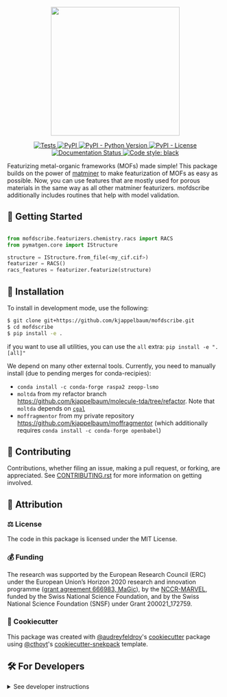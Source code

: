 
<p align="center">
  <img src="https://github.com/kjappelbaum/mofdscribe/raw/main/docs/source/figures/logo.png" height="300">
</p>
<p align="center">
    <a href="https://github.com/kjappelbaum/mofdscribe/actions?query=workflow%3ATests">
        <img alt="Tests" src="https://github.com/kjappelbaum/mofdscribe/workflows/Tests/badge.svg" />
    </a>
    <a href="https://pypi.org/project/mofdscribe">
        <img alt="PyPI" src="https://img.shields.io/pypi/v/mofdscribe" />
    </a>
    <a href="https://pypi.org/project/mofdscribe">
        <img alt="PyPI - Python Version" src="https://img.shields.io/pypi/pyversions/mofdscribe" />
    </a>
    <a href="https://github.com/kjappelbaum/mofdscribe/blob/main/LICENSE">
        <img alt="PyPI - License" src="https://img.shields.io/pypi/l/mofdscribe" />
    </a>
    <a href='https://mofdscribe.readthedocs.io/en/latest/?badge=latest'>
        <img src='https://readthedocs.org/projects/mofdscribe/badge/?version=latest' alt='Documentation Status' />
    </
    <a href='https://github.com/psf/black'>
        <img src='https://img.shields.io/badge/code%20style-black-000000.svg' alt='Code style: black' />
    </a>
</p>

Featurizing metal-organic frameworks (MOFs) made simple! This package builds on the power of [matminer](https://hackingmaterials.lbl.gov/matminer/) to make featurization of MOFs as easy as possible. Now, you can use features that are mostly used for porous materials in the same way as all other matminer featurizers.
mofdscribe additionally includes routines that help with model validation.

## 💪 Getting Started

```python

from mofdscribe.featurizers.chemistry.racs import RACS
from pymatgen.core import IStructure

structure = IStructure.from_file(<my_cif.cif>)
featurizer = RACS()
racs_features = featurizer.featurize(structure)
```


## 🚀 Installation


<!-- The most recent release can be installed from
[PyPI](https://pypi.org/project/mofdscribe/) with:

```bash
$ pip install mofdscribe
``` -->
<!--

The most recent code and data can be installed directly from GitHub with:

```bash
$ pip install git+https://github.com/kjappelbaum/mofdscribe.git
``` -->

To install in development mode, use the following:

```bash
$ git clone git+https://github.com/kjappelbaum/mofdscribe.git
$ cd mofdscribe
$ pip install -e .
```

if you want to use all utilities, you can use the `all` extra: `pip install -e ".[all]"`

We depend on many other external tools. Currently, you need to manually install (due to pending merges for conda-recipies):

- `conda install -c conda-forge raspa2 zeopp-lsmo`
- `moltda` from my refactor branch https://github.com/kjappelbaum/molecule-tda/tree/refactor. Note that `moltda` depends on [`cgal`](https://anaconda.org/conda-forge/cgal)
- `moffragmentor` from my private repository  https://github.com/kjappelbaum/moffragmentor (which additionally requires `conda install -c conda-forge openbabel`)

## 👐 Contributing

Contributions, whether filing an issue, making a pull request, or forking, are appreciated. See
[CONTRIBUTING.rst](https://github.com/kjappelbaum/mofdscribe/blob/master/CONTRIBUTING.rst) for more information on getting involved.

## 👋 Attribution

### ⚖️ License

The code in this package is licensed under the MIT License.

<!--
### 📖 Citation

Citation goes here!
-->

<!--
### 🎁 Support

This project has been supported by the following organizations (in alphabetical order):

- [Harvard Program in Therapeutic Science - Laboratory of Systems Pharmacology](https://hits.harvard.edu/the-program/laboratory-of-systems-pharmacology/)

-->


### 💰 Funding

The research was supported by the European Research Council (ERC) under the European Union’s Horizon 2020 research and innovation programme ([grant agreement 666983, MaGic](https://cordis.europa.eu/project/id/666983)), by the [NCCR-MARVEL](https://www.nccr-marvel.ch/), funded by the Swiss National Science Foundation, and by the Swiss National Science Foundation (SNSF) under Grant 200021_172759.


### 🍪 Cookiecutter

This package was created with [@audreyfeldroy](https://github.com/audreyfeldroy)'s
[cookiecutter](https://github.com/cookiecutter/cookiecutter) package using [@cthoyt](https://github.com/cthoyt)'s
[cookiecutter-snekpack](https://github.com/cthoyt/cookiecutter-snekpack) template.

## 🛠️ For Developers

<details>
  <summary>See developer instructions</summary>


The final section of the README is for if you want to get involved by making a code contribution.

### ❓ Testing

After cloning the repository and installing `tox` with `pip install tox`, the unit tests in the `tests/` folder can be
run reproducibly with:

```shell
$ tox
```

Additionally, these tests are automatically re-run with each commit in a [GitHub Action](https://github.com/kjappelbaum/mofdscribe/actions?query=workflow%3ATests).

### 📦 Making a Release

After installing the package in development mode and installing
`tox` with `pip install tox`, the commands for making a new release are contained within the `finish` environment
in `tox.ini`. Run the following from the shell:

```shell
$ tox -e finish
```

This script does the following:

1. Uses BumpVersion to switch the version number in the `setup.cfg` and
   `src/mofdscribe/version.py` to not have the `-dev` suffix
2. Packages the code in both a tar archive and a wheel
3. Uploads to PyPI using `twine`. Be sure to have a `.pypirc` file configured to avoid the need for manual input at this
   step
4. Push to GitHub. You'll need to make a release going with the commit where the version was bumped.
5. Bump the version to the next patch. If you made big changes and want to bump the version by minor, you can
   use `tox -e bumpversion minor` after.
</details>
